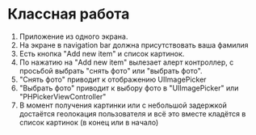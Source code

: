 # Классная работа

1. Приложение из одного экрана.
2. На экране в navigation bar должна присутствовать ваша фамилия
3. Есть кнопка "Add new item" и список картинок.
4. По нажатию на "Add new item" вылезает алерт контроллер, с просьбой выбрать "снять фото" или "выбрать фото".
5. "Снять фото" приводит к отображению UIImagePicker
6. "Выбрать фото" приводит к выбору фото в "UIImagePicker" или "PHPickerViewController"
7. В момент получения картинки или с небольшой задержкой достаётся геолокация пользователя и всё это вместе кладётся в список картинок (в конец или в начало)
